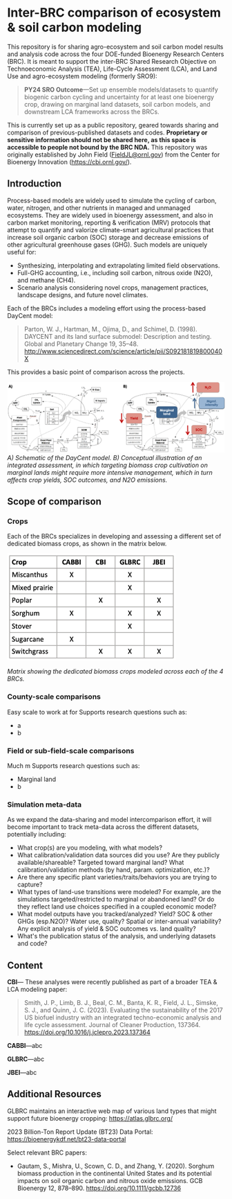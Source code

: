 # Inter-BRC comparison of ecosystem & soil carbon modeling

This repository is for sharing agro-ecosystem and soil carbon model results and analysis code across the four DOE-funded Bioenergy Research Centers (BRC). It is meant to support the inter-BRC Shared Research Objective on Technoeconomic Analysis (TEA), Life-Cycle Assessment (LCA), and Land Use and agro-ecosystem modeling (formerly SRO9):

>**PY24 SRO Outcome**—Set up ensemble models/datasets to quantify biogenic carbon cycling and uncertainty for at least one bioenergy crop, drawing on marginal land datasets, soil carbon models, and downstream LCA frameworks across the BRCs.

This is currently set up as a public repository, geared towards sharing and comparison of previous-published datasets and codes. **Proprietary or sensitive information should not be shared here, as this space is accessible to people not bound by the BRC NDA.**
This repository was originally established by John Field (FieldJL@ornl.gov) from the Center for Bioenergy Innovation (https://cbi.ornl.gov/). 


## Introduction

Process-based models are widely used to simulate the cycling of carbon, water, nitrogen, and other nutrients in managed and unmanaged ecosystems. They are widely used in bioenergy assessment, and also in carbon market monitoring, reporting & verification (MRV) protocols that attempt to quantify and valorize climate-smart agricultural practices that increase soil organic carbon (SOC) storage and decrease emissions of other agricultural greenhouse gases (GHG).
Such models are uniquely useful for: 
- Synthesizing, interpolating and extrapolating limited field observations.
- Full-GHG accounting, i.e., including soil carbon, nitrous oxide (N2O), and methane (CH4).
- Scenario analysis considering novel crops, management practices, landscape designs, and future novel climates.

Each of the BRCs includes a modeling effort using the process-based DayCent model: 
>Parton, W. J., Hartman, M., Ojima, D., and Schimel, D. (1998). DAYCENT and its land surface submodel: Description and testing. Global and Planetary Change 19, 35–48. http://www.sciencedirect.com/science/article/pii/S092181819800040X

This provides a basic point of comparison across the projects. 

![Conceptual diagrams– DayCent, and integrated assessment](Integrated_DayCent.png)
*A) Schematic of the DayCent model. B) Conceptual illustration of an integrated assessment, in which targeting biomass crop cultivation on marginal lands might require more intensive management, which in turn affects crop yields, SOC outcomes, and N2O emissions.*



## Scope of comparison 

### Crops
Each of the BRCs specializes in developing and assessing a different set of dedicated biomass crops, as shown in the matrix below. 

![Matrix of crops modeled across the 4 BRCs](Crop_overlap.png)

*Matrix showing the dedicated biomass crops modeled across each of the 4 BRCs.*


### County-scale comparisons
Easy scale to work at for 
Supports research questions such as:
- a
- b 


### Field or sub-field-scale comparisons
Much m
Supports research questions such as:
- Marginal land
- b 


### Simulation meta-data
As we expand the data-sharing and model intercomparison effort, it will become important to track meta-data across the different datasets, potentially including:
- What crop(s) are you modeling, with what models?
- What calibration/validation data sources did you use? Are they publicly available/shareable? Targeted toward marginal land? What calibration/validation methods (by hand, param. optimization, etc.)?
- Are there any specific plant varieties/traits/behaviors you are trying to capture?
- What types of land-use transitions were modeled? For example, are the simulations targeted/restricted to marginal or abandoned land? Or do they reflect land use choices specified in a coupled economic model?
- What model outputs have you tracked/analyzed? Yield? SOC & other GHGs (esp.N2O)? Water use, quality? Spatial or inter-annual variability? Any explicit analysis of yield & SOC outcomes vs. land quality?
- What's the publication status of the analysis, and underlying datasets and code?


## Content

**CBI**—
These analyses were recently published as part of a broader TEA & LCA modeling paper:
>Smith, J. P., Limb, B. J., Beal, C. M., Banta, K. R., Field, J. L., Simske, S. J., and Quinn, J. C. (2023). Evaluating the sustainability of the 2017 US biofuel industry with an integrated techno-economic analysis and life cycle assessment. Journal of Cleaner Production, 137364. https://doi.org/10.1016/j.jclepro.2023.137364 


**CABBI**—abc

**GLBRC**—abc

**JBEI**—abc


## Additional Resources

GLBRC maintains an interactive web map of various land types that might support future bioenergy cropping: https://atlas.glbrc.org/

2023 Billion-Ton Report Update (BT23) Data Portal: https://bioenergykdf.net/bt23-data-portal

Select relevant BRC papers:
- Gautam, S., Mishra, U., Scown, C. D., and Zhang, Y. (2020). Sorghum biomass production in the continental United States and its potential impacts on soil organic carbon and nitrous oxide emissions. GCB Bioenergy 12, 878–890. https://doi.org/10.1111/gcbb.12736
